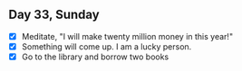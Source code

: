 ## Day 33, Sunday

- [x] Meditate, "I will make twenty million money in this year!"
- [x] Something will come up. I am a lucky person.
- [x] Go to the library and borrow two books 
